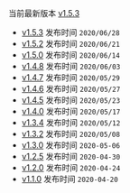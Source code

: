 
当前最新版本 [v1.5.3](v1-5-3.md)

- [v1.5.3](v1-5-3.md) 发布时间 `2020/06/28`
- [v1.5.2](v1-5-2.md) 发布时间 `2020/06/21`
- [v1.5.0](v1-5-0.md) 发布时间 `2020/06/14`
- [v1.4.8](v1-4-8.md) 发布时间 `2020/06/03`
- [v1.4.7](v1-4-7.md) 发布时间 `2020/05/29`
- [v1.4.6](v1-4-6.md) 发布时间 `2020/05/27`
- [v1.4.5](v1-4-5.md) 发布时间 `2020/05/23`
- [v1.4.0](v1-4-0.md) 发布时间 `2020/05/17`
- [v1.3.4](v1-3-4.md) 发布时间 `2020/05/12`
- [v1.3.2](v1-3-2.md) 发布时间 `2020/05/08`
- [v1.3.0](v1-3-0.md) 发布时间 `2020-05-06`
- [v1.2.5](v1-2-5.md) 发布时间 `2020-04-30`
- [v1.2.0](v1-2-0.md) 发布时间 `2020-04-24`
- [v1.1.0](v1-1-0.md) 发布时间 `2020-04-20`

